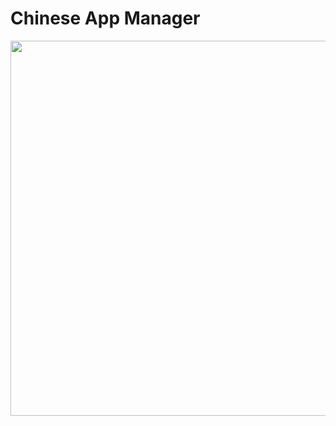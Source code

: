 # Chinese App Manager

<!--<img src="https://user-images.githubusercontent.com/52598978/86894519-ce270780-c120-11ea-859a-954f571f628c.gif" height="600"/>-->
<img src="https://imgur.com/a/gG71cJd" height="600">
